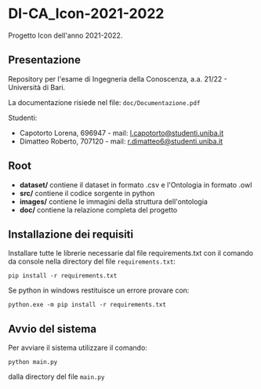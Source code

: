 # DI-CA_Icon-2021-2022
Progetto Icon dell'anno 2021-2022.

## Presentazione
Repository per l'esame di Ingegneria della Conoscenza, a.a. 21/22 - Università di Bari.

La documentazione risiede nel file: ```doc/Documentazione.pdf```

Studenti:
* Capotorto Lorena, 696947 - mail: l.capotorto@studenti.uniba.it
* Dimatteo Roberto, 707120 - mail: r.dimatteo6@studenti.uniba.it

## Root
- **dataset/** contiene il dataset in formato .csv e l'Ontologia in formato .owl
- **src/** contiene il codice sorgente in python
- **images/** contiene le immagini della struttura dell'ontologia
- **doc/** contiene la relazione completa del progetto

## Installazione dei requisiti
Installare tutte le librerie necessarie dal file requirements.txt con il comando da console nella directory del file ```requirements.txt```:

```pip install -r requirements.txt```

Se python in windows restituisce un errore provare con:

```python.exe -m pip install -r requirements.txt```

## Avvio del sistema
Per avviare il sistema utilizzare il comando:
  
  ```python main.py```
  
dalla directory del file ```main.py```
